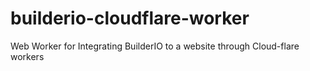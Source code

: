 # builderio-cloudflare-worker
Web Worker for Integrating BuilderIO to a website through Cloud-flare workers
